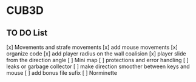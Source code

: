 # CUB3D

## TO DO List 

[x] Movements and strafe movements
[x] add mouse movements
[x] organize code
[x] add player radius on the wall coalision 
[x] player slide from the direction angle
[ ] Mini map
[ ] protections and error handling
[ ] leaks or garbage collector
[ ] make direction smoother between keys and mouse
[ ] add bonus file sufix
[ ] Norminette
